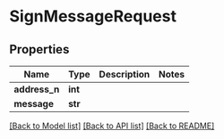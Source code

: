 # SignMessageRequest

## Properties
Name | Type | Description | Notes
------------ | ------------- | ------------- | -------------
**address_n** | **int** |  | 
**message** | **str** |  | 

[[Back to Model list]](../README.md#documentation-for-models) [[Back to API list]](../README.md#documentation-for-api-endpoints) [[Back to README]](../README.md)


